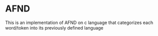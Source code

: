 # AFND
This is an implementation of AFND on c language that categorizes each word/token into its previously defined language

